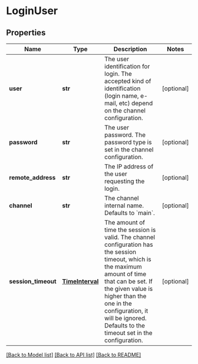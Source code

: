 # LoginUser

## Properties
Name | Type | Description | Notes
------------ | ------------- | ------------- | -------------
**user** | **str** | The user identification for login. The accepted kind of identification (login name, e-mail, etc) depend on the channel configuration.  | [optional] 
**password** | **str** | The user password. The password type is set in the channel configuration.  | [optional] 
**remote_address** | **str** | The IP address of the user requesting the login.  | [optional] 
**channel** | **str** | The channel internal name. Defaults to &#x60;main&#x60;.  | [optional] 
**session_timeout** | [**TimeInterval**](TimeInterval.md) | The amount of time the session is valid. The channel configuration has the session timeout, which is the maximum amount of time that can be set. If the given value is higher than the one in the configuration, it will be ignored. Defaults to the timeout set in the configuration.   | [optional] 

[[Back to Model list]](../README.md#documentation-for-models) [[Back to API list]](../README.md#documentation-for-api-endpoints) [[Back to README]](../README.md)


